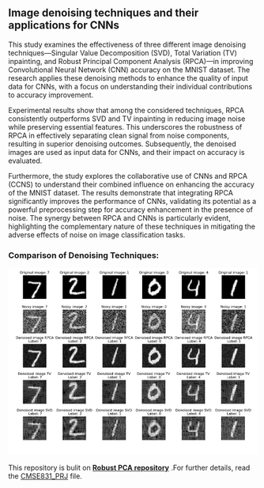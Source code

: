 ## Image denoising techniques and their applications for CNNs

This study examines the effectiveness of three different image denoising techniques—Singular Value Decomposition (SVD), Total Variation (TV) inpainting, and Robust Principal Component Analysis (RPCA)—in improving Convolutional Neural Network (CNN) accuracy on the MNIST dataset. The research applies these denoising methods to enhance the quality of input data for CNNs, with a focus on understanding their individual contributions to accuracy improvement.

Experimental results show that among the considered techniques, RPCA consistently outperforms SVD and TV inpainting in reducing image noise while preserving essential features. This underscores the robustness of RPCA in effectively separating clean signal from noise components, resulting in superior denoising outcomes. Subsequently, the denoised images are used as input data for CNNs, and their impact on accuracy is evaluated.

Furthermore, the study explores the collaborative use of CNNs and RPCA (CCNS) to understand their combined influence on enhancing the accuracy of the MNIST dataset. The results demonstrate that integrating RPCA significantly improves the performance of CNNs, validating its potential as a powerful preprocessing step for accuracy enhancement in the presence of noise. The synergy between RPCA and CNNs is particularly evident, highlighting the complementary nature of these techniques in mitigating the adverse effects of noise on image classification tasks.


### Comparison of Denoising Techniques:

![**Denoising Techniques**](all_algorithms.png)


This repository is bulit on [**Robust PCA repository**](https://github.com/sverdoot/robust-pca) .For further details, read the [CMSE831_PRJ](./CMSE831_PRJ.pdf) file.